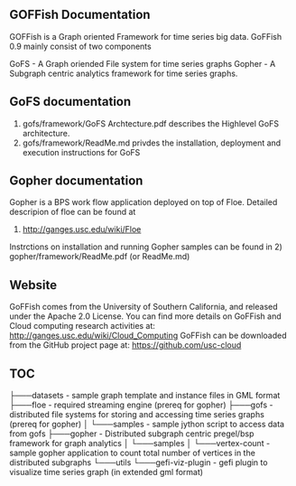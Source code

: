 GOFFish  Documentation
----------------------
GOFFish is a Graph oriented Framework for time series big data. GoFFish 0.9 mainly consist of two components

GoFS - A Graph oriended File system for time series graphs
Gopher - A Subgraph centric analytics framework for time series graphs. 

GoFS documentation 
-------------------
1)  gofs/framework/GoFS Archtecture.pdf   describes the Highlevel GoFS architecture. 
2)  gofs/framework/ReadMe.md   privdes the installation, deployment and execution instructions for GoFS


Gopher documentation 
--------------------
Gopher is a BPS work flow application deployed on top of Floe. Detailed descripion of floe can be found at 
1) http://ganges.usc.edu/wiki/Floe

Instrctions on installation and running Gopher samples can be found in 
2) gopher/framework/ReadMe.pdf (or ReadMe.md)


Website
-------
GoFFish comes from the University of Southern California, and released under the Apache 2.0 License. 
You can find more details on GoFFish and Cloud computing research activities at: http://ganges.usc.edu/wiki/Cloud_Computing
GoFFish can be downloaded from the GitHub project page at: https://github.com/usc-cloud

TOC
---

├───datasets - sample graph template and instance files in GML format
├───floe  - required streaming engine (prereq for gopher)
├───gofs  - distributed file systems for storing and accessing time series graphs (prereq for gopher)
│   └───samples - sample jython script to access data from gofs
├───gopher - Distributed subgraph centric pregel/bsp framework for graph analytics
│   └───samples 
│       └───vertex-count - sample gopher application to count total number of vertices in the distributed subgraphs
└───utils
    └───gefi-viz-plugin - gefi plugin to visualize time series graph (in extended gml format)
